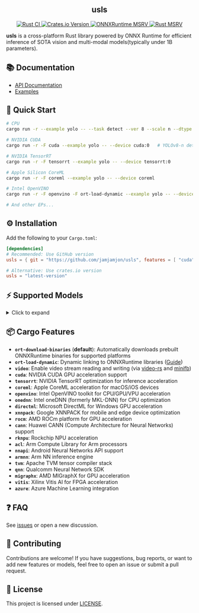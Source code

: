 <h2 align="center">usls</h2>
<p align="center">
<a href="https://github.com/jamjamjon/usls/actions/workflows/rust-ci.yml">
        <img src="https://github.com/jamjamjon/usls/actions/workflows/rust-ci.yml/badge.svg" alt="Rust CI">
    </a>
    <a href='https://crates.io/crates/usls'>
        <img src='https://img.shields.io/crates/v/usls.svg' alt='Crates.io Version'>
    </a>
    <a href='https://github.com/microsoft/onnxruntime/releases'>
        <img src='https://img.shields.io/badge/onnxruntime-%3E%3D%201.22.0-3399FF' alt='ONNXRuntime MSRV'>
    </a>
    <a href='https://crates.io/crates/usls'>
        <img src='https://img.shields.io/crates/msrv/usls-yellow?' alt='Rust MSRV'>
    </a>
</p>

**usls** is a cross-platform Rust library powered by ONNX Runtime for efficient inference of SOTA vision and multi-modal models(typically under 1B parameters).

## 📚 Documentation
- [API Documentation](https://docs.rs/usls/latest/usls/)
- [Examples](./examples)


## 🚀 Quick Start
```bash
# CPU
cargo run -r --example yolo -- --task detect --ver 8 --scale n --dtype fp16  # q8, q4, q4f16

# NVIDIA CUDA
cargo run -r -F cuda --example yolo -- --device cuda:0   # YOLOv8-n detect by default

# NVIDIA TensorRT
cargo run -r -F tensorrt --example yolo -- --device tensorrt:0

# Apple Silicon CoreML
cargo run -r -F coreml --example yolo -- --device coreml

# Intel OpenVINO
cargo run -r -F openvino -F ort-load-dynamic --example yolo -- --device openvino:CPU

# And other EPs...
```


## ⚙️ Installation
Add the following to your `Cargo.toml`:

```toml
[dependencies]
# Recommended: Use GitHub version
usls = { git = "https://github.com/jamjamjon/usls", features = [ "cuda" ] }

# Alternative: Use crates.io version
usls = "latest-version"
```

## ⚡ Supported Models
<details>
<summary>Click to expand</summary>

| Model | Task / Description | Example |
| ----- | ----------------- | ------- |
| [BEiT](https://github.com/microsoft/unilm/tree/master/beit) | Image Classification | [demo](examples/beit) |
| [ConvNeXt](https://github.com/facebookresearch/ConvNeXt) | Image Classification | [demo](examples/convnext) |
| [FastViT](https://github.com/apple/ml-fastvit) | Image Classification | [demo](examples/fastvit) |
| [MobileOne](https://github.com/apple/ml-mobileone) | Image Classification | [demo](examples/mobileone) |
| [DeiT](https://github.com/facebookresearch/deit) | Image Classification | [demo](examples/deit) |
| [DINOv2](https://github.com/facebookresearch/dinov2) | Vision Embedding | [demo](examples/dinov2) |
| [YOLOv5](https://github.com/ultralytics/yolov5) | Image Classification<br />Object Detection<br />Instance Segmentation | [demo](examples/yolo) |
| [YOLOv6](https://github.com/meituan/YOLOv6) | Object Detection | [demo](examples/yolo) |
| [YOLOv7](https://github.com/WongKinYiu/yolov7) | Object Detection | [demo](examples/yolo) |
| [YOLOv8<br />YOLO11](https://github.com/ultralytics/ultralytics) | Object Detection<br />Instance Segmentation<br />Image Classification<br />Oriented Object Detection<br />Keypoint Detection | [demo](examples/yolo) |
| [YOLOv9](https://github.com/WongKinYiu/yolov9) | Object Detection | [demo](examples/yolo) |
| [YOLOv10](https://github.com/THU-MIG/yolov10) | Object Detection | [demo](examples/yolo) |
| [YOLOv12](https://github.com/sunsmarterjie/yolov12) | Object Detection | [demo](examples/yolo) |
| [RT-DETR](https://github.com/lyuwenyu/RT-DETR) | Object Detection | [demo](examples/rtdetr) |
| [RF-DETR](https://github.com/roboflow/rf-detr) | Object Detection | [demo](examples/rfdetr) |
| [PP-PicoDet](https://github.com/PaddlePaddle/PaddleDetection/tree/release/2.8/configs/picodet) | Object Detection | [demo](examples/picodet-layout) |
| [DocLayout-YOLO](https://github.com/opendatalab/DocLayout-YOLO) | Object Detection | [demo](examples/picodet-layout) |
| [D-FINE](https://github.com/manhbd-22022602/D-FINE) | Object Detection | [demo](examples/d-fine) |
| [DEIM](https://github.com/ShihuaHuang95/DEIM) | Object Detection | [demo](examples/deim) |
| [RTMPose](https://github.com/open-mmlab/mmpose/tree/dev-1.x/projects/rtmpose) | Keypoint Detection | [demo](examples/rtmpose) |
| [DWPose](https://github.com/IDEA-Research/DWPose) | Keypoint Detection | [demo](examples/dwpose) |
| [RTMW](https://arxiv.org/abs/2407.08634) | Keypoint Detection | [demo](examples/rtmw) |
| [RTMO](https://github.com/open-mmlab/mmpose/tree/main/projects/rtmo) | Keypoint Detection | [demo](examples/rtmo) |
| [SAM](https://github.com/facebookresearch/segment-anything) | Segment Anything | [demo](examples/sam) |
| [SAM2](https://github.com/facebookresearch/segment-anything-2) | Segment Anything | [demo](examples/sam) |
| [MobileSAM](https://github.com/ChaoningZhang/MobileSAM) | Segment Anything | [demo](examples/sam) |
| [EdgeSAM](https://github.com/chongzhou96/EdgeSAM) | Segment Anything | [demo](examples/sam) |
| [SAM-HQ](https://github.com/SysCV/sam-hq) | Segment Anything | [demo](examples/sam) |
| [FastSAM](https://github.com/CASIA-IVA-Lab/FastSAM) | Instance Segmentation | [demo](examples/yolo) |
| [YOLO-World](https://github.com/AILab-CVC/YOLO-World) | Open-Set Detection With Language | [demo](examples/yolo) |
| [GroundingDINO](https://github.com/IDEA-Research/GroundingDINO) | Open-Set Detection With Language | [demo](examples/grounding-dino) |
| [CLIP](https://github.com/openai/CLIP) | Vision-Language Embedding | [demo](examples/clip) |
| [jina-clip-v1](https://huggingface.co/jinaai/jina-clip-v1) | Vision-Language Embedding | [demo](examples/clip) |
| [jina-clip-v2](https://huggingface.co/jinaai/jina-clip-v2) | Vision-Language Embedding | [demo](examples/clip) |
| [mobileclip](https://github.com/apple/ml-mobileclip) | Vision-Language Embedding | [demo](examples/clip) |
| [BLIP](https://github.com/salesforce/BLIP) | Image Captioning | [demo](examples/blip) |
| [DB(PaddleOCR-Det)](https://arxiv.org/abs/1911.08947) | Text Detection | [demo](examples/db) |
| [FAST](https://github.com/czczup/FAST) | Text Detection | [demo](examples/fast) |
| [LinkNet](https://arxiv.org/abs/1707.03718) | Text Detection | [demo](examples/linknet) |
| [SVTR(PaddleOCR-Rec)](https://arxiv.org/abs/2205.00159) | Text Recognition | [demo](examples/svtr) |
| [SLANet](https://paddlepaddle.github.io/PaddleOCR/latest/algorithm/table_recognition/algorithm_table_slanet.html) | Tabel Recognition | [demo](examples/slanet) |
| [TrOCR](https://huggingface.co/microsoft/trocr-base-printed) | Text Recognition | [demo](examples/trocr) |
| [YOLOPv2](https://arxiv.org/abs/2208.11434) | Panoptic Driving Perception | [demo](examples/yolop) |
| [DepthAnything v1<br />DepthAnything v2](https://github.com/LiheYoung/Depth-Anything) | Monocular Depth Estimation | [demo](examples/depth-anything) |
| [DepthPro](https://github.com/apple/ml-depth-pro) | Monocular Depth Estimation | [demo](examples/depth-pro) |
| [MODNet](https://github.com/ZHKKKe/MODNet) | Image Matting | [demo](examples/modnet) |
| [Sapiens](https://github.com/facebookresearch/sapiens/tree/main) | Foundation for Human Vision Models | [demo](examples/sapiens) |
| [Florence2](https://arxiv.org/abs/2311.06242) | a Variety of Vision Tasks | [demo](examples/florence2) |
| [Moondream2](https://github.com/vikhyat/moondream/tree/main) | Open-Set Object Detection<br />Open-Set Keypoints Detection<br />Image Caption<br />Visual Question Answering | [demo](examples/moondream2) |
| [OWLv2](https://huggingface.co/google/owlv2-base-patch16-ensemble) | Open-Set Object Detection | [demo](examples/owlv2) |
| [SmolVLM(256M, 500M)](https://huggingface.co/HuggingFaceTB/SmolVLM-256M-Instruct) | Visual Question Answering | [demo](examples/smolvlm) |
| [RMBG(1.4, 2.0)](https://huggingface.co/briaai/RMBG-2.0) | Image Segmentation<br />Background Removal | [demo](examples/rmbg) |
| [BEN2](https://huggingface.co/PramaLLC/BEN2) | Image Segmentation<br />Background Removal | [demo](examples/rmbg) |
| [MediaPipe: Selfie-segmentation](https://ai.google.dev/edge/mediapipe/solutions/vision/image_segmenter) | Image Segmentation | [demo](examples/mediapipe-selfie-segmentation) |
| [Swin2SR](https://github.com/mv-lab/swin2sr) | Image Super-Resolution and Restoration | [demo](examples/swin2sr) |
| [APISR](https://github.com/Kiteretsu77/APISR) | Real-World Anime Super-Resolution | [demo](examples/apisr) |

</details>


## 📦 Cargo Features
- **`ort-download-binaries`** (**default**): Automatically downloads prebuilt ONNXRuntime binaries for supported platforms
- **`ort-load-dynamic`**: Dynamic linking to ONNXRuntime libraries ([Guide](https://ort.pyke.io/setup/linking#dynamic-linking))
- **`video`**: Enable video stream reading and writing (via [video-rs](https://github.com/oddity-ai/video-rs) and [minifb](https://github.com/emoon/rust_minifb))
- **`cuda`**: NVIDIA CUDA GPU acceleration support
- **`tensorrt`**: NVIDIA TensorRT optimization for inference acceleration
- **`coreml`**: Apple CoreML acceleration for macOS/iOS devices
- **`openvino`**: Intel OpenVINO toolkit for CPU/GPU/VPU acceleration
- **`onednn`**: Intel oneDNN (formerly MKL-DNN) for CPU optimization
- **`directml`**: Microsoft DirectML for Windows GPU acceleration
- **`xnnpack`**: Google XNNPACK for mobile and edge device optimization
- **`rocm`**: AMD ROCm platform for GPU acceleration
- **`cann`**: Huawei CANN (Compute Architecture for Neural Networks) support
- **`rknpu`**: Rockchip NPU acceleration
- **`acl`**: Arm Compute Library for Arm processors
- **`nnapi`**: Android Neural Networks API support
- **`armnn`**: Arm NN inference engine
- **`tvm`**: Apache TVM tensor compiler stack
- **`qnn`**: Qualcomm Neural Network SDK
- **`migraphx`**: AMD MIGraphX for GPU acceleration
- **`vitis`**: Xilinx Vitis AI for FPGA acceleration
- **`azure`**: Azure Machine Learning integration


## ❓ FAQ
See [issues](https://github.com/jamjamjon/usls/issues) or open a new discussion.

## 🤝 Contributing

Contributions are welcome! If you have suggestions, bug reports, or want to add new features or models, feel free to open an issue or submit a pull request.  


## 📜 License

This project is licensed under [LICENSE](LICENSE).
